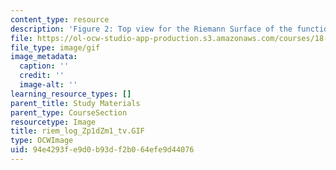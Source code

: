 ```yaml
---
content_type: resource
description: 'Figure 2: Top view for the Riemann Surface of the function f(z)=log((z+1)/(z-1))'
file: https://ol-ocw-studio-app-production.s3.amazonaws.com/courses/18-04-complex-variables-with-applications-fall-1999/94e4293fe9d0b93df2b064efe9d44076_riem_log_Zp1dZm1_tv.GIF
file_type: image/gif
image_metadata:
  caption: ''
  credit: ''
  image-alt: ''
learning_resource_types: []
parent_title: Study Materials
parent_type: CourseSection
resourcetype: Image
title: riem_log_Zp1dZm1_tv.GIF
type: OCWImage
uid: 94e4293f-e9d0-b93d-f2b0-64efe9d44076
---
```

